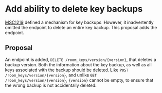 # Add ability to delete key backups

[MSC1219](https://github.com/matrix-org/matrix-doc/issues/1219) defined a
mechanism for key backups.  However, it inadvertently omitted the endpoint to
delete an entire key backup.  This proposal adds the endpoint.

## Proposal

An endpoint is added, `DELETE /room_keys/version/{version}`, that deletes a
backup version.  Both the information about the key backup, as well as all keys
associated with the backup should be deleted.  Like `POST
/room_keys/version/{version}`, and unlike `GET /room_keys/version/{version}`,
`{version}` cannot be empty, to ensure that the wrong backup is not
accidentally deleted.
